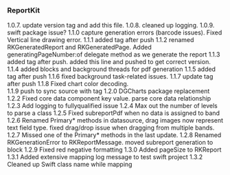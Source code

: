 ### ReportKit
1.0.7. update version tag and add this file. 
1.0.8. cleaned up logging.
1.0.9. swift package issue?
1.1.0 capture generation errors (barcode issues). Fixed Vertical line drawing error. 
1.1.1 added tag after push
1.1.2 renamed RKGeneratedReport and RKGeneratedPage. Added generatingPageNumber:of delegate method as we generate the report
1.1.3 added tag after push. added this line and pushed to get correct version.
1.1.4 added blocks and background threads for pdf generation
1.1.5 added tag after push
1.1.6 fixed background task-related issues.
1.1.7 update tag after push
1.1.8 Fixed chart color decoding.  
1.1.9 push to sync source with tag
1.2.0 DGCharts package replacement
1.2.2 Fixed core data component key value. parse core data relationship
1.2.3 Add logging to fullyqualified issue
1.2.4 Max out the number of levels to parse a class
1.2.5 Fixed subreportPdf when no data is assigned to band
1.2.6 Renamed Primary* methods in datasource, drag images now represent text field type. fixed drag/drop issue when dragging from multiple bands. 
1.2.7 Missed one of the Primary* methods in the last update.
1.2.8 Renamed RKGenerationError to RKReportMessage. moved subreport generation to block 
1.2.9 Fixed red negative formatting
1.3.0 Added pageSize to RKReport 
1.3.1 Added extensive mapping log message to test swift project
1.3.2 Cleaned up Swift class name while mapping
